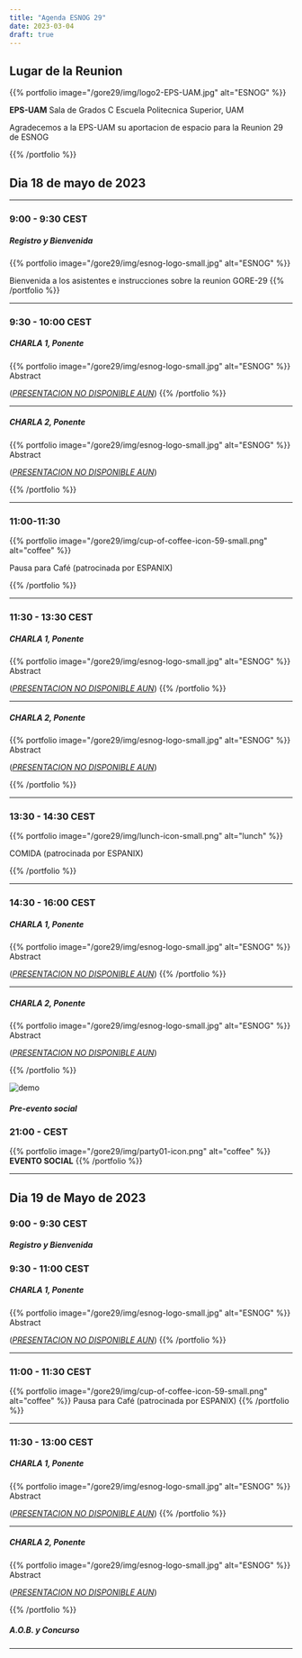 ```yaml
---
title: "Agenda ESNOG 29"
date: 2023-03-04
draft: true 
---
```


## Lugar de la Reunion
{{% portfolio image="/gore29/img/logo2-EPS-UAM.jpg" alt="ESNOG" %}}

**EPS-UAM**
Sala de Grados C
Escuela Politecnica Superior, UAM

Agradecemos a la EPS-UAM su aportacion de espacio para la Reunion 29 de ESNOG

{{% /portfolio %}} 

## Dia 18 de mayo de 2023
---------------------------
### 9:00 - 9:30 CEST 
##### Registro y Bienvenida
{{% portfolio image="/gore29/img/esnog-logo-small.jpg" alt="ESNOG" %}}

Bienvenida a los asistentes e instrucciones sobre la reunion GORE-29
{{% /portfolio %}}  

---------------------------

### 9:30 - 10:00 CEST
##### CHARLA 1, Ponente 
{{% portfolio image="/gore29/img/esnog-logo-small.jpg" alt="ESNOG" %}}
Abstract

([*PRESENTACION NO DISPONIBLE AUN*](/gore29/archivos/esnog.pdf))
{{% /portfolio %}}  

---------------------------

##### CHARLA 2, Ponente 
{{% portfolio image="/gore29/img/esnog-logo-small.jpg" alt="ESNOG" %}}
Abstract

([*PRESENTACION NO DISPONIBLE AUN*](/gore29/archivos/esnog.pdf))

{{% /portfolio %}}  

---------------------------

### 11:00-11:30  
{{% portfolio image="/gore29/img/cup-of-coffee-icon-59-small.png" alt="coffee" %}}

Pausa para Café (patrocinada por ESPANIX)

{{% /portfolio %}} 

---------------------------

### 11:30 - 13:30 CEST     
##### CHARLA 1, Ponente 
{{% portfolio image="/gore29/img/esnog-logo-small.jpg" alt="ESNOG" %}}
Abstract

([*PRESENTACION NO DISPONIBLE AUN*](/gore29/archivos/esnog.pdf))
{{% /portfolio %}}  

---------------------------

##### CHARLA 2, Ponente 
{{% portfolio image="/gore29/img/esnog-logo-small.jpg" alt="ESNOG" %}}
Abstract

([*PRESENTACION NO DISPONIBLE AUN*](/gore29/archivos/esnog.pdf))

{{% /portfolio %}}  

---------------------------

### 13:30 - 14:30 CEST 
{{% portfolio image="/gore29/img/lunch-icon-small.png" alt="lunch" %}}

COMIDA (patrocinada por ESPANIX)

{{% /portfolio %}} 


---------------------------

### 14:30 - 16:00 CEST
##### CHARLA 1, Ponente 
{{% portfolio image="/gore29/img/esnog-logo-small.jpg" alt="ESNOG" %}}
Abstract

([*PRESENTACION NO DISPONIBLE AUN*](/gore29/archivos/esnog.pdf))
{{% /portfolio %}}  

---------------------------

##### CHARLA 2, Ponente 
{{% portfolio image="/gore29/img/esnog-logo-small.jpg" alt="ESNOG" %}}
Abstract

([*PRESENTACION NO DISPONIBLE AUN*](/gore29/archivos/esnog.pdf))

{{% /portfolio %}}  

<img src="/gore29/img/RIPE_NCC_logo.png" alt="demo" class="img-responsive">

##### Pre-evento social
 
### 21:00 -  CEST
{{% portfolio image="/gore29/img/party01-icon.png" alt="coffee" %}}
**EVENTO SOCIAL** 
{{% /portfolio %}} 

---------------------------

## Dia 19 de Mayo de 2023

### 9:00 - 9:30 CEST
##### Registro y Bienvenida

### 9:30 - 11:00 CEST 
##### CHARLA 1, Ponente 
{{% portfolio image="/gore29/img/esnog-logo-small.jpg" alt="ESNOG" %}}
Abstract

([*PRESENTACION NO DISPONIBLE AUN*](/gore29/archivos/esnog.pdf))
{{% /portfolio %}}  

---------------------------

### 11:00 - 11:30 CEST
{{% portfolio image="/gore29/img/cup-of-coffee-icon-59-small.png" alt="coffee" %}}
Pausa para Café (patrocinada por ESPANIX)
{{% /portfolio %}} 

---------------------------

### 11:30 - 13:00 CEST     
##### CHARLA 1, Ponente 
{{% portfolio image="/gore29/img/esnog-logo-small.jpg" alt="ESNOG" %}}
Abstract

([*PRESENTACION NO DISPONIBLE AUN*](/gore29/archivos/esnog.pdf))
{{% /portfolio %}}  

---------------------------

##### CHARLA 2, Ponente 
{{% portfolio image="/gore29/img/esnog-logo-small.jpg" alt="ESNOG" %}}
Abstract

([*PRESENTACION NO DISPONIBLE AUN*](/gore29/archivos/esnog.pdf))

{{% /portfolio %}}  

##### A.O.B. y Concurso

---------------------------
